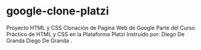 # google-clone-platzi
Proyecto HTML y CSS Clonación de Pagina Web de Google  Parte del Curso Práctico de HTML y CSS en la Plataforma Platzi  Instruido por: Diego De Granda Diego De Granda .
